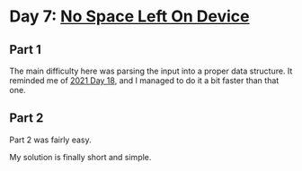 # Day 7: [No Space Left On Device](https://adventofcode.com/2022/day/7)

## Part 1

The main difficulty here was parsing the input into a proper data structure. It reminded me of [2021 Day 18](../../2021/day18/README.md), and I managed to do it a bit faster than that one.

## Part 2

Part 2 was fairly easy.

My solution is finally short and simple.